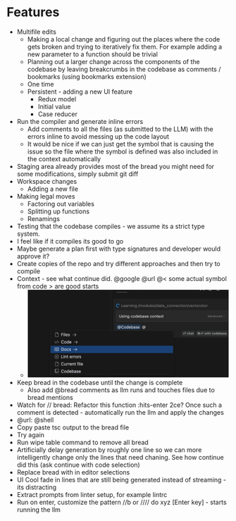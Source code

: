 # Features
- Multifile edits
  - Making a local change and figuring out the places where the code gets broken and trying to iteratively fix them. For example adding a new parameter to a function should be trivial
  - Planning out a larger change across the components of the codebase by leaving breakcrumbs in the codebase as comments / bookmarks (using bookmarks extension)
  - One time
  - Persistent - adding a new UI feature
    - Redux model
    - Initial value
    - Case reducer
- Run the compiler and generate inline errors
  - Add comments to all the files (as submitted to the LLM) with the errors inline to avoid messing up the code layout
  - It would be nice if we can just get the symbol that is causing the issue so the file where the symbol is defined was also included in the context automatically
- Staging area already provides most of the bread you might need for some modifications, simply submit git diff
- Workspace changes
  - Adding a new file
- Making legal moves
  - Factoring out variables
  - Splitting up functions
  - Renamings
- Testing that the codebase compiles - we assume its a strict type system.
- I feel like if it compiles its good to go
- Maybe generate a plan first with type signatures and developer would approve it?
- Create copies of the repo and try different approaches and then try to compile
- Context - see what continue did. @google @url @< some actual symbol from code > are good starts
  - ![cursor-learning-documentation](cursor-learning-documentation.png)
- Keep bread in the codebase until the change is complete
  - Also add @bread comments as llm runs and touches files due to bread mentions
- Watch for // bread: Refactor this function :hits-enter 2ce? Once such a comment is detected - automatically run the llm and apply the changes
- @url: @shell
- Copy paste tsc output to the bread file
- Try again
- Run wipe table command to remove all bread
- Artificially delay generation by roughly one line so we can more intelligently change only the lines that need chaning. See how continue did this (ask continue with code selection)
- Replace bread with in editor selections
- UI Cool fade in lines that are still being generated instead of streaming - its distracting
- Extract prompts from linter setup, for example lintrc
- Run on enter, customize the pattern //b or //// do xyz [Enter key] - starts running the llm